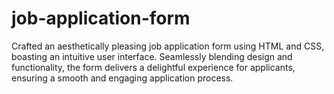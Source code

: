 # job-application-form
Crafted an aesthetically pleasing job application form using HTML and CSS, boasting an intuitive user interface. Seamlessly blending design and functionality, the form delivers a delightful experience for applicants, ensuring a smooth and engaging application process.
